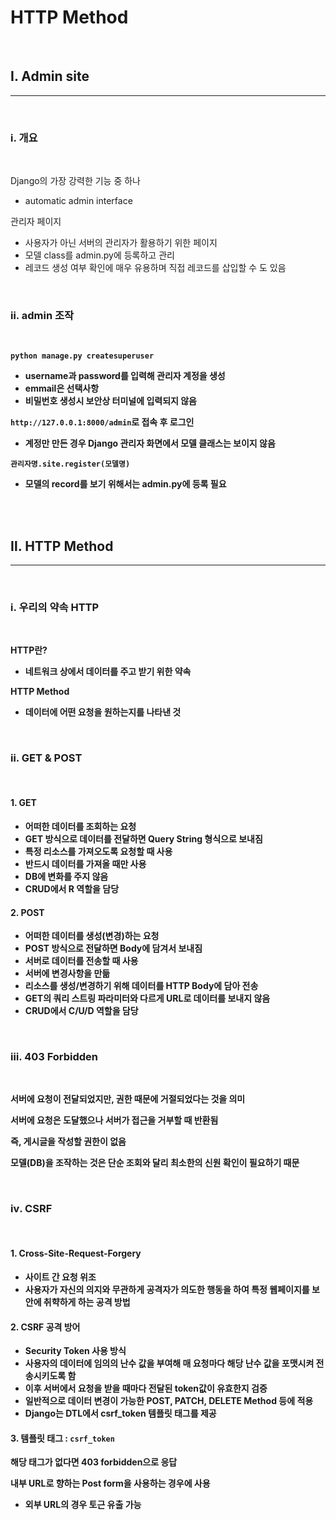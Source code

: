 # HTTP Method
<br>

## <b>Ⅰ. Admin site</b>

---
<br>

### <b>ⅰ. 개요</b>
<br>

Django의 가장 강력한 기능 중 하나
- automatic admin interface

관리자 페이지
- 사용자가 아닌 서버의 관리자가 활용하기 위한 페이지
- 모델 class를 admin.py에 등록하고 관리
- 레코드 생성 여부 확인에 매우 유용하며 직접 레코드를 삽입할 수 도 있음
  
<br>

### <b>ⅱ. admin 조작
<br>

`python manage.py createsuperuser`
- username과 password를 입력해 관리자 계정을 생성
- emmail은 선택사항
- 비밀번호 생성시 보안상 터미널에 입력되지 않음

`http://127.0.0.1:8000/admin`로 접속 후 로그인
- 계정만 만든 경우 Django 관리자 화면에서 모델 클래스는 보이지 않음
  
`관리자명.site.register(모델명)`
- 모델의 record를 보기 위해서는 admin.py에 등록 필요

<br><br>

## <b>Ⅱ. HTTP Method</b>

---
<br>

### <b>ⅰ. 우리의 약속 HTTP</b>
<br>

HTTP란?
- 네트워크 상에서 데이터를 주고 받기 위한 약속

HTTP Method
- 데이터에 어떤 요청을 원하는지를 나타낸 것

<br>

### <b>ⅱ. GET & POST</b>
<br>

#### <b>1. GET</b>
- 어떠한 데이터를 조회하는 요청
- GET 방식으로 데이터를 전달하면 Query String 형식으로 보내짐
- 특정 리소스를 가져오도록 요청할 때 사용
- 반드시 데이터를 가져올 때만 사용
- DB에 변화를 주지 않음
- CRUD에서 R 역할을 담당

#### <b>2. POST</b>
- 어떠한 데이터를 생성(변경)하는 요청
- POST 방식으로 전달하면 Body에 담겨서 보내짐
- 서버로 데이터를 전송할 때 사용
- 서버에 변경사항을 만듦
- 리소스를 생성/변경하기 위해 데이터를 HTTP Body에 담아 전송
- GET의 쿼리 스트링 파라미터와 다르게 URL로 데이터를 보내지 않음
- CRUD에서 C/U/D 역할을 담당

<br>

### <b>ⅲ. 403 Forbidden</b>
<br>

서버에 요청이 전달되었지만, 권한 때문에 거절되었다는 것을 의미

서버에 요청은 도달했으나 서버가 접근을 거부할 때 반환됨

즉, 게시글을 작성할 권한이 없음

모델(DB)을 조작하는 것은 단순 조회와 달리 최소한의 신원 확인이 필요하기 때문

<br>

### <b>ⅳ. CSRF</b>
<br>

#### <b>1. Cross-Site-Request-Forgery</b>
- 사이트 간 요청 위조
- 사용자가 자신의 의지와 무관하게 공격자가 의도한 행동을 하여 특정 웹페이지를 보안에 취햑하게 하는 공격 방법

#### <b>2. CSRF 공격 방어</b>
- Security Token 사용 방식
- 사용자의 데이터에 임의의 난수 값을 부여해 매 요청마다 해당 난수 값을 포맷시켜 전송시키도록 함
- 이후 서버에서 요청을 받을 때마다 전달된 token값이 유효한지 검증
- 일반적으로 데이터 변경이 가능한 POST, PATCH, DELETE Method 등에 적용
- Django는 DTL에서 csrf_token 템플릿 태그를 제공

#### <b>3. 템플릿 태그 : `csrf_token` </b>

해당 태그가 없다면 403 forbidden으로 응답

내부 URL로 향하는 Post form을 사용하는 경우에 사용
- 외부 URL의 경우 토근 유출 가능



